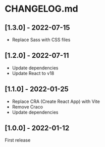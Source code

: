 # CHANGELOG.md

## [1.3.0] - 2022-07-15

- Replace Sass with CSS files

## [1.2.0] - 2022-07-11

- Update dependencies
- Update React to v18

## [1.1.0] - 2022-01-25

- Replace CRA (Create React App) with Vite
- Remove Craco
- Update dependencies

## [1.0.0] - 2022-01-12

First release
